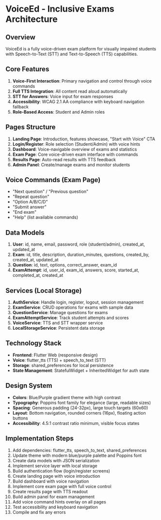 # VoiceEd - Inclusive Exams Architecture

## Overview
VoiceEd is a fully voice-driven exam platform for visually impaired students with Speech-to-Text (STT) and Text-to-Speech (TTS) capabilities.

## Core Features
1. **Voice-First Interaction**: Primary navigation and control through voice commands
2. **Full TTS Integration**: All content read aloud automatically
3. **STT for Answers**: Voice input for exam responses
4. **Accessibility**: WCAG 2.1 AA compliance with keyboard navigation fallback
5. **Role-Based Access**: Student and Admin roles

## Pages Structure
1. **Landing Page**: Introduction, features showcase, "Start with Voice" CTA
2. **Login/Register**: Role selection (Student/Admin) with voice hints
3. **Dashboard**: Voice-navigable overview of exams and statistics
4. **Exam Page**: Core voice-driven exam interface with commands
5. **Results Page**: Auto-read results with TTS feedback
6. **Admin Panel**: Create/manage exams and monitor students

## Voice Commands (Exam Page)
- "Next question" / "Previous question"
- "Repeat question"
- "Option A/B/C/D"
- "Submit answer"
- "End exam"
- "Help" (list available commands)

## Data Models
1. **User**: id, name, email, password, role (student/admin), created_at, updated_at
2. **Exam**: id, title, description, duration_minutes, questions, created_by, created_at, updated_at
3. **Question**: id, text, options, correct_answer, exam_id
4. **ExamAttempt**: id, user_id, exam_id, answers, score, started_at, completed_at, created_at

## Services (Local Storage)
1. **AuthService**: Handle login, register, logout, session management
2. **ExamService**: CRUD operations for exams with sample data
3. **QuestionService**: Manage questions for exams
4. **ExamAttemptService**: Track student attempts and scores
5. **VoiceService**: TTS and STT wrapper service
6. **LocalStorageService**: Persistent data storage

## Technology Stack
- **Frontend**: Flutter Web (responsive design)
- **Voice**: flutter_tts (TTS) + speech_to_text (STT)
- **Storage**: shared_preferences for local persistence
- **State Management**: StatefulWidget + InheritedWidget for auth state

## Design System
- **Colors**: Blue/Purple gradient theme with high contrast
- **Typography**: Poppins font family for elegance (large, readable sizes)
- **Spacing**: Generous padding (24-32px), large touch targets (60x60)
- **Layout**: Bottom navigation, rounded corners (16px), floating action buttons
- **Accessibility**: 4.5:1 contrast ratio minimum, visible focus states

## Implementation Steps
1. Add dependencies: flutter_tts, speech_to_text, shared_preferences
2. Update theme with modern blue/purple palette and Poppins font
3. Create data models with JSON serialization
4. Implement service layer with local storage
5. Build authentication flow (login/register screens)
6. Create landing page with voice introduction
7. Build dashboard with voice navigation
8. Implement core exam page with full voice control
9. Create results page with TTS readout
10. Build admin panel for exam management
11. Add voice command hints overlay on all pages
12. Test accessibility and keyboard navigation
13. Compile and fix any errors
